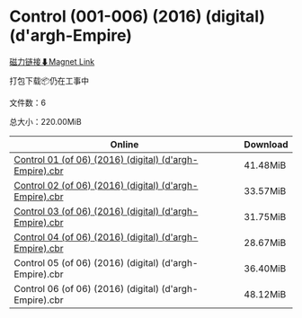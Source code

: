 # Control (001-006) (2016) (digital) (d'argh-Empire)

[磁力链接⬇Magnet Link](magnet:?xt=urn:btih:697f59f020e6c9b1679ed8fffc030b4cc7456e65&dn=Control%20%28001-006%29%20%282016%29%20%28digital%29%20%28d%27argh-Empire%29)

打包下载📦仍在工事中

文件数：6

总大小：220.00MiB

Online | Download
--- | ---
[Control 01 (of 06) (2016) (digital) (d'argh-Empire).cbr](https://github.com/alicewish/markdown/blob/master/comic/Control-01-of-06-2016-digital-dargh-Empire-cbr.md) | 41.48MiB
[Control 02 (of 06) (2016) (digital) (d'argh-Empire).cbr](https://github.com/alicewish/markdown/blob/master/comic/Control-02-of-06-2016-digital-dargh-Empire-cbr.md) | 33.57MiB
[Control 03 (of 06) (2016) (digital) (d'argh-Empire).cbr](https://github.com/alicewish/markdown/blob/master/comic/Control-03-of-06-2016-digital-dargh-Empire-cbr.md) | 31.75MiB
[Control 04 (of 06) (2016) (digital) (d'argh-Empire).cbr](https://github.com/alicewish/markdown/blob/master/comic/Control-04-of-06-2016-digital-dargh-Empire-cbr.md) | 28.67MiB
Control 05 (of 06) (2016) (digital) (d'argh-Empire).cbr | 36.40MiB
Control 06 (of 06) (2016) (digital) (d'argh-Empire).cbr | 48.12MiB